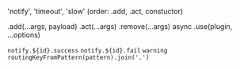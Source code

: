 'notify', 'timeout', 'slow' (order: .add, .act, constuctor)

.add(...args, payload)
.act(...args)
.remove(...args)
async .use(plugin, ...options)


`notify.${id}.success`
`notify.${id}.fail`
`warning`
`routingKeyFromPattern(pattern).join('.')`
